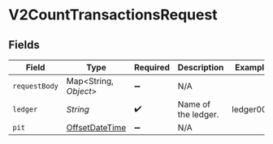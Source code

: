 # V2CountTransactionsRequest


## Fields

| Field                                                                                     | Type                                                                                      | Required                                                                                  | Description                                                                               | Example                                                                                   |
| ----------------------------------------------------------------------------------------- | ----------------------------------------------------------------------------------------- | ----------------------------------------------------------------------------------------- | ----------------------------------------------------------------------------------------- | ----------------------------------------------------------------------------------------- |
| `requestBody`                                                                             | Map<String, *Object*>                                                                     | :heavy_minus_sign:                                                                        | N/A                                                                                       |                                                                                           |
| `ledger`                                                                                  | *String*                                                                                  | :heavy_check_mark:                                                                        | Name of the ledger.                                                                       | ledger001                                                                                 |
| `pit`                                                                                     | [OffsetDateTime](https://docs.oracle.com/javase/8/docs/api/java/time/OffsetDateTime.html) | :heavy_minus_sign:                                                                        | N/A                                                                                       |                                                                                           |
